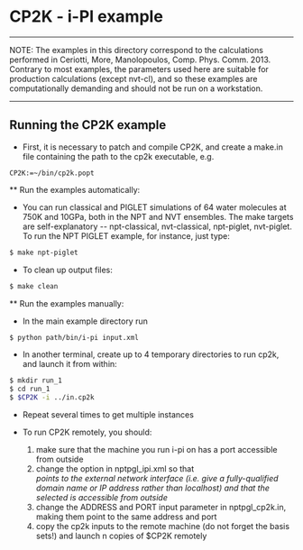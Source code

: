 CP2K - i-PI example
===================

*******************************************************************************
  NOTE: The examples in this directory correspond to the calculations 
  performed in Ceriotti, More, Manolopoulos, Comp. Phys. Comm. 2013.
  Contrary to most examples, the parameters used here are suitable 
  for production calculations (except nvt-cl), and so these examples
  are computationally demanding and should not be run on a workstation.
*******************************************************************************

Running the CP2K example
------------------------

 * First, it is necessary to patch and compile CP2K, and create a make.in
   file containing the path to the cp2k executable, e.g.

```
CP2K:=~/bin/cp2k.popt
```

** Run the examples automatically:
 
 * You can run classical and PIGLET simulations of 64 water molecules at 
   750K and 10GPa, both in the NPT and NVT ensembles. The make targets are 
   self-explanatory -- npt-classical, nvt-classical, npt-piglet, nvt-piglet. 
   To run the NPT PIGLET example, for instance, just type:

```bash
$ make npt-piglet
```

 * To clean up output files:

```bash
$ make clean
```

** Run the examples manually:
 
 * In the main example directory run 

```bash
$ python path/bin/i-pi input.xml
 ```

 * In another terminal, create up to 4 temporary directories to run cp2k,
 and launch it from within:

```bash 
$ mkdir run_1
$ cd run_1
$ $CP2K -i ../in.cp2k
 ```

 * Repeat several times to get multiple instances
 
 * To run CP2K remotely, you should:
    1. make sure that the machine you run i-pi on has a port accessible 
       from outside
    2. change the <interface> option in nptpgl_ipi.xml so that <address> points
       to the external network interface (i.e. give a fully-qualified domain 
       name or IP address rather than localhost) and that the <port>
       selected is accessible from outside
    3. change the ADDRESS and PORT input parameter in nptpgl_cp2k.in, 
       making them point to the same address and port
    4. copy the cp2k inputs to the remote machine (do not forget the basis sets!) 
       and launch n copies of $CP2K remotely
